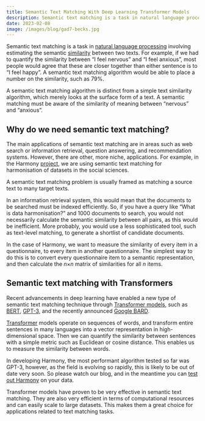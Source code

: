```yaml
---
title: Semantic Text Matching With Deep Learning Transformer Models
description: Semantic text matching is a task in natural language processing involving estimating the semantic similarity between two texts. For exam...
date: 2023-02-08
image: /images/blog/gad7-becks.jpg
---
```


Semantic text matching is a task in [natural language processing](https://naturallanguageprocessing.com/) involving estimating the semantic [similarity](https://fastdatascience.com/finding-similar-documents-nlp) between two texts. For example, if we had to quantify the similarity between “I feel nervous” and “I feel anxious”, most people would agree that these are closer together than either sentence is to “I feel happy”. A semantic text matching algorithm would be able to place a number on the similarity, such as 79%.

A semantic text matching algorithm is distinct from a simple text similarity algorithm, which merely looks at the surface form of a text. A semantic matching must be aware of the similarity of meaning between “nervous” and “anxious”.

## Why do we need semantic text matching?

The main applications of semantic text matching are in areas such as web search or information retrieval, question answering, and recommendation systems. However, there are other, more niche, applications. For example, in the Harmony [project](https://fastdatascience.com/starting-a-data-science-project), we are using semantic text matching for harmonisation of datasets in the social sciences. 

A semantic text matching problem is usually framed as matching a source text to many target texts.

In an information retrieval system, this would mean that the documents to be searched must be indexed efficiently. So, if you have a query like “What is data harmonisation?” and 1000 documents to search, you would not necessarily calculate the semantic similarity between all pairs, as this would be inefficient. More probably, you would use a less sophisticated tool, such as text-level matching, to generate a shortlist of candidate documents.

In the case of Harmony, we want to measure the similarity of every item in a questionnaire, to every item in another questionnaire. The simplest way to do this is to convert every questionnaire item to a semantic representation, and then calculate the *n*×*n* matrix of similarities for all *n* items.

## Semantic text matching with Transformers

Recent advancements in deep learning have enabled a new type of semantic text matching technique through [Transformer models](https://en.wikipedia.org/wiki/Transformer_(machine_learning_model)), such as [BERT](https://en.wikipedia.org/wiki/BERT_%28language_model%29), [GPT-3](https://openai.com/api/), and the recently announced [Google BARD](https://blog.google/technology/ai/bard-google-ai-search-updates/).

[Transformer](https://harmonydata.ac.uk/how-does-harmony-work) models operate on sequences of words, and transform entire sentences in many languages into a vector representation in high-dimensional space. Then we can quantify the similarity between sentences with a simple metric such as Euclidean or cosine distance. This enables us to measure the similarity between words.

In developing Harmony, the most performant algorithm tested so far was GPT-3, however, as the field is evolving so rapidly, this is likely to be out of date very soon. So please watch our blog, and in the meantime you can [test out Harmony](https://harmonydata.ac.uk/app/) on your data.

Transformer models have proven to be very effective in semantic text matching. They are also very efficient in terms of computational resources and can easily scale to large datasets. This makes them a great choice for applications related to text matching tasks.
